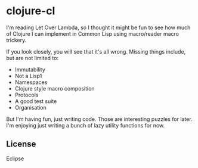 # clojure-cl

I'm reading Let Over Lambda, so I thought it might be fun to see how much of Clojure I can implement in Common Lisp using macro/reader macro trickery.

If you look closely, you will see that it's all wrong. Missing things include, but are not limited to:
* Immutability
* Not a Lisp1
* Namespaces
* Clojure style macro composition
* Protocols
* A good test suite
* Organisation

But I'm having fun, just writing code. Those are interesting puzzles for later. I'm enjoying just writing a bunch of lazy utility functions for now.

## License

Eclipse


